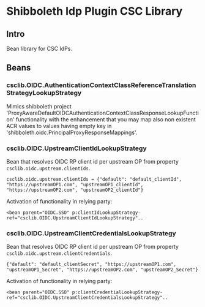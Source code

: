 # Shibboleth Idp Plugin CSC Library



## Intro

Bean library for CSC IdPs.

## Beans

### csclib.OIDC.AuthenticationContextClassReferenceTranslationStrategyLookupStrategy

Mimics shibboleth project 'ProxyAwareDefaultOIDCAuthenticationContextClassResponseLookupFunction' functionality with the enhancement that you may map also non existent ACR values to values having empty key in 'shibboleth.oidc.PrincipalProxyResponseMappings'. 

### csclib.OIDC.UpstreamClientIdLookupStrategy

Bean that resolves OIDC RP client id per upstream OP from property `csclib.oidc.upstream.clientIds`.

`csclib.oidc.upstream.clientIds = {"default": "default_clientId", "https://upstreamOP1.com", "upstreamOP1_clientId", "https://upstreamOP2.com", "upstreamOP2_clientId"}`

Activation of functionality in relying party:

`<bean parent="OIDC.SSO" p:clientIdLookupStrategy-ref="csclib.OIDC.UpstreamClientIdLookupStrategy"..`

### csclib.OIDC.UpstreamClientCredentialsLookupStrategy

Bean that resolves OIDC RP client id per upstream OP from property `csclib.oidc.upstream.clientCredentials`.

`{"default": "default_clientSecret", "https://upstreamOP1.com", "upstreamOP1_Secret", "https://upstreamOP2.com", "upstreamOP2_Secret"}`

Activation of functionality in relying party:

`<bean parent="OIDC.SSO" p:clientCredentialLookupStrategy-ref="csclib.OIDC.UpstreamClientCredentialsLookupStrategy"..`

